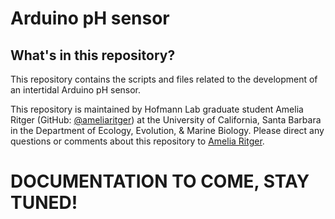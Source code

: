 # Arduino pH sensor 

## What's in this repository?
This repository contains the scripts and files related to the development of an intertidal Arduino pH sensor.

This repository is maintained by Hofmann Lab graduate student Amelia Ritger (GitHub: [@ameliaritger](https://github.com/ameliaritger)) at the University of California, Santa Barbara in the Department of Ecology, Evolution, & Marine Biology. Please direct any questions or comments about this repository to [Amelia Ritger](mailto:aritger@ucsb.edu).

# DOCUMENTATION TO COME, STAY TUNED!
